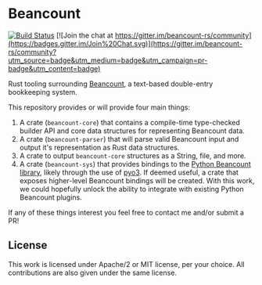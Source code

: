 # Beancount
[![Build Status](https://travis-ci.org/twilco/beancount.svg?branch=master)](https://travis-ci.org/twilco/beancount)
[![Join the chat at https://gitter.im/beancount-rs/community](https://badges.gitter.im/Join%20Chat.svg)](https://gitter.im/beancount-rs/community?utm_source=badge&utm_medium=badge&utm_campaign=pr-badge&utm_content=badge)

Rust tooling surrounding [Beancount](https://github.com/beancount/beancount), a text-based double-entry bookkeeping system.

This repository provides or will provide four main things:

1. A crate (`beancount-core`) that contains a compile-time type-checked builder API and core data structures for representing Beancount data.
2. A crate (`beancount-parser`) that will parse valid Beancount input and output it's representation as Rust data structures.
3. A crate to output `beancount-core` structures as a String, file, and more.
4. A crate (`beancount-sys`) that provides bindings to the [Python Beancount library](https://github.com/beancount/beancount), likely through the use of [pyo3](https://github.com/PyO3/pyo3).  If deemed useful, a crate that exposes higher-level Beancount bindings will be created.  With this work, we could hopefully unlock the ability to integrate with existing Python Beancount plugins.

If any of these things interest you feel free to contact me and/or submit a PR!

## License

This work is licensed under Apache/2 or MIT license, per your choice. All contributions
are also given under the same license.
